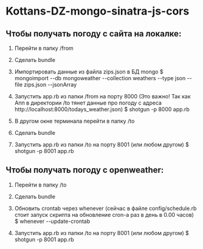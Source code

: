 Kottans-DZ-mongo-sinatra-js-cors
================================

## Чтобы получать погоду с сайта на локалке:

1. Перейти в папку /from

2. Сделать bundle

3. Импортировать данные из файла zips.json в БД mongo
$ mongoimport --db mongoweather --collection weathers --type json --file zips.json --jsonArray

4. Запустить app.rb из папки /from на порту 8000 (Это важно! Так как Апп в директории /to тянет данные про погоду с адреса http://localhost:8000/todays_weather.json)
$ shotgun -p 8000 app.rb

5. В другом окне терминала перейти в папку /to

6. Сделать bundle

7. Запустить app.rb из папки /to на порту 8001 (или любом другом)
$ shotgun -p 8001 app.rb



## Чтобы получать погоду с openweather:

1. Перейти в папку /to

2. Сделать bundle

3. Обновить crontab через whenever (сейчас в файле config/schedule.rb стоит запуск скрипта на обновление cron-а раз в день в 0.00 часов)
$ whenever --update-crontab

4. Запустить app.rb из папки /to на порту 8001 (или любом другом)
$ shotgun -p 8001 app.rb
